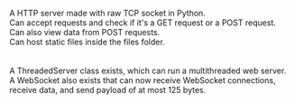 A HTTP server made with raw TCP socket in Python. <br>
Can accept requests and check if it's a GET request or a POST request. <br>
Can also view data from POST requests. <br>
Can host static files inside the files folder. <br><br><br>
A ThreadedServer class exists, which can run a multithreaded web server.<br>
A WebSocket also exists that can now receive WebSocket connections, receive data, and send payload of at most 125 bytes.

